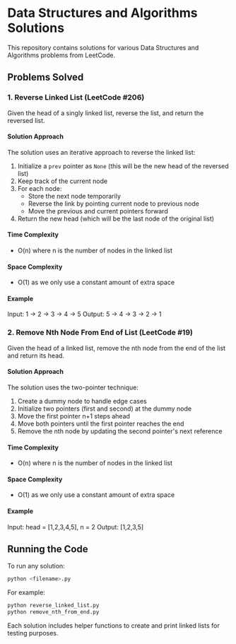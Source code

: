 # Data Structures and Algorithms Solutions

This repository contains solutions for various Data Structures and Algorithms problems from LeetCode.

## Problems Solved

### 1. Reverse Linked List (LeetCode #206)
Given the head of a singly linked list, reverse the list, and return the reversed list.

#### Solution Approach
The solution uses an iterative approach to reverse the linked list:
1. Initialize a `prev` pointer as `None` (this will be the new head of the reversed list)
2. Keep track of the current node
3. For each node:
   - Store the next node temporarily
   - Reverse the link by pointing current node to previous node
   - Move the previous and current pointers forward
4. Return the new head (which will be the last node of the original list)

#### Time Complexity
- O(n) where n is the number of nodes in the linked list

#### Space Complexity
- O(1) as we only use a constant amount of extra space

#### Example
Input: 1 -> 2 -> 3 -> 4 -> 5
Output: 5 -> 4 -> 3 -> 2 -> 1

### 2. Remove Nth Node From End of List (LeetCode #19)
Given the head of a linked list, remove the nth node from the end of the list and return its head.

#### Solution Approach
The solution uses the two-pointer technique:
1. Create a dummy node to handle edge cases
2. Initialize two pointers (first and second) at the dummy node
3. Move the first pointer n+1 steps ahead
4. Move both pointers until the first pointer reaches the end
5. Remove the nth node by updating the second pointer's next reference

#### Time Complexity
- O(n) where n is the number of nodes in the linked list

#### Space Complexity
- O(1) as we only use a constant amount of extra space

#### Example
Input: head = [1,2,3,4,5], n = 2
Output: [1,2,3,5]

## Running the Code
To run any solution:
```bash
python <filename>.py
```

For example:
```bash
python reverse_linked_list.py
python remove_nth_from_end.py
```

Each solution includes helper functions to create and print linked lists for testing purposes. 